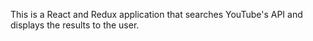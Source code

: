 This is a React and Redux application that searches YouTube's API and displays the results to the user.
